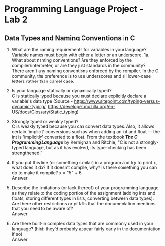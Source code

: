 # Programming Language Project - Lab 2

## Data Types and Naming Conventions in C

1) What are the naming requirements for variables in your language?
<br> Variable names must begin with either a letter or an underscore.
1a. What about naming conventions? Are they enforced by the compiler/interpreter, or are they just standards in the community?
<br> There aren't any naming conventions enforced by the compiler. In the C community, the preference is to use underscores and all lower-case letters rather than camel case.


2) Is your language statically or dynamically typed?
<br> C is statically typed because you must declare explicitly declare a variable's data type (Source - https://www.sitepoint.com/typing-versus-dynamic-typing/, https://developer.mozilla.org/en-US/docs/Glossary/Static_typing)

3) Strongly typed or weakly typed?
<br> C is weakly typed because you can convert data types. Also, it allows certain 'implicit' conversions such as when adding an int and float -- the int is 'implicitly' converted to a float. From the textbook ***The C Programming Language*** by Kernighan and Ritchie, "C is not a strongly-typed language, but as it has evolved, its type-checking has been strengthened."

4) If you put this line (or something similar) in a program and try to print x, what does it do? If it doesn't compile, why? Is there something you can do to make it compile? x = "5" + 6
<br> Answer

5) Describe the limitations (or lack thereof) of your programming language as they relate to the coding portion of the assignment (adding ints and floats, storing different types in lists, converting between data types). Are there other restrictions or pitfalls that the documentation mentions that you need to be aware of?
<br> Answer

6) Are there built-in complex data types that are commonly used in your language? (hint: they’d probably appear fairly early in the documentation if so) 
<br> Answer